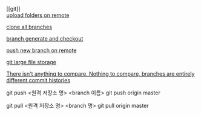 
[[git]]  
[upload folders on remote](https://cocococo.tistory.com/entry/Git-Git%EC%97%90-%ED%8F%B4%EB%8D%94-%EC%97%85%EB%A1%9C%EB%93%9C-%EB%B0%A9%EB%B2%95)

[clone all branches](https://velog.io/@dataliteracy/%EB%AA%A8%EB%93%A0-git-%EB%B8%8C%EB%9E%9C%EC%B9%98-%ED%81%B4%EB%A1%A0%ED%95%B4%EC%98%A4%EA%B8%B0feat.-git-alias)

[branch generate and checkout](https://mylko72.gitbooks.io/git/content/branch/checkout.html)

[push new branch on remote](https://magoker.tistory.com/220)

[git large file storage](https://git-lfs.com/)

[There isn't anything to compare. Nothing to compare, branches are entirely different commit histories](https://stackoverflow.com/questions/23344320/there-isnt-anything-to-compare-nothing-to-compare-branches-are-entirely-diffe)

git push <원격 저장소 명> <branch 이름>
git push origin master

git pull <원격 저장소 명> <branch 명>
git pull origin master
